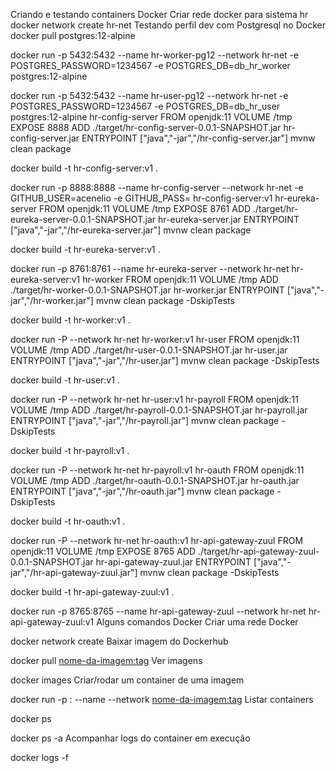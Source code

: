 Criando e testando containers Docker
Criar rede docker para sistema hr
docker network create hr-net
Testando perfil dev com Postgresql no Docker
docker pull postgres:12-alpine

docker run -p 5432:5432 --name hr-worker-pg12 --network hr-net -e POSTGRES_PASSWORD=1234567 -e POSTGRES_DB=db_hr_worker postgres:12-alpine

docker run -p 5432:5432 --name hr-user-pg12 --network hr-net -e POSTGRES_PASSWORD=1234567 -e POSTGRES_DB=db_hr_user postgres:12-alpine
hr-config-server
FROM openjdk:11
VOLUME /tmp
EXPOSE 8888
ADD ./target/hr-config-server-0.0.1-SNAPSHOT.jar hr-config-server.jar
ENTRYPOINT ["java","-jar","/hr-config-server.jar"]
mvnw clean package

docker build -t hr-config-server:v1 .

docker run -p 8888:8888 --name hr-config-server --network hr-net -e GITHUB_USER=acenelio -e GITHUB_PASS= hr-config-server:v1
hr-eureka-server
FROM openjdk:11
VOLUME /tmp
EXPOSE 8761
ADD ./target/hr-eureka-server-0.0.1-SNAPSHOT.jar hr-eureka-server.jar
ENTRYPOINT ["java","-jar","/hr-eureka-server.jar"]
mvnw clean package

docker build -t hr-eureka-server:v1 .

docker run -p 8761:8761 --name hr-eureka-server --network hr-net hr-eureka-server:v1
hr-worker
FROM openjdk:11
VOLUME /tmp
ADD ./target/hr-worker-0.0.1-SNAPSHOT.jar hr-worker.jar
ENTRYPOINT ["java","-jar","/hr-worker.jar"]
mvnw clean package -DskipTests

docker build -t hr-worker:v1 .

docker run -P --network hr-net hr-worker:v1
hr-user
FROM openjdk:11
VOLUME /tmp
ADD ./target/hr-user-0.0.1-SNAPSHOT.jar hr-user.jar
ENTRYPOINT ["java","-jar","/hr-user.jar"]
mvnw clean package -DskipTests

docker build -t hr-user:v1 .

docker run -P --network hr-net hr-user:v1
hr-payroll
FROM openjdk:11
VOLUME /tmp
ADD ./target/hr-payroll-0.0.1-SNAPSHOT.jar hr-payroll.jar
ENTRYPOINT ["java","-jar","/hr-payroll.jar"]
mvnw clean package -DskipTests

docker build -t hr-payroll:v1 .

docker run -P --network hr-net hr-payroll:v1
hr-oauth
FROM openjdk:11
VOLUME /tmp
ADD ./target/hr-oauth-0.0.1-SNAPSHOT.jar hr-oauth.jar
ENTRYPOINT ["java","-jar","/hr-oauth.jar"]
mvnw clean package -DskipTests

docker build -t hr-oauth:v1 .

docker run -P --network hr-net hr-oauth:v1
hr-api-gateway-zuul
FROM openjdk:11
VOLUME /tmp
EXPOSE 8765
ADD ./target/hr-api-gateway-zuul-0.0.1-SNAPSHOT.jar hr-api-gateway-zuul.jar
ENTRYPOINT ["java","-jar","/hr-api-gateway-zuul.jar"]
mvnw clean package -DskipTests

docker build -t hr-api-gateway-zuul:v1 .

docker run -p 8765:8765 --name hr-api-gateway-zuul --network hr-net hr-api-gateway-zuul:v1
Alguns comandos Docker
Criar uma rede Docker

docker network create <nome-da-rede>
Baixar imagem do Dockerhub

docker pull <nome-da-imagem:tag>
Ver imagens

docker images
Criar/rodar um container de uma imagem

docker run -p <porta-externa>:<porta-interna> --name <nome-do-container> --network <nome-da-rede> <nome-da-imagem:tag> 
Listar containers

docker ps

docker ps -a
Acompanhar logs do container em execução

docker logs -f <container-id>
```
